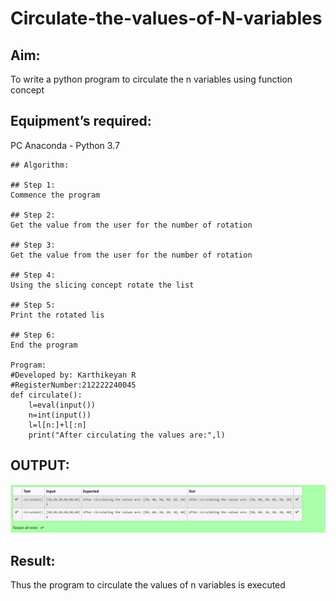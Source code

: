 # Circulate-the-values-of-N-variables
## Aim:
To write a python program to circulate the n variables using function concept
## Equipment’s required:
PC
Anaconda - Python 3.7
```
## Algorithm: 

## Step 1:
Commence the program

## Step 2:
Get the value from the user for the number of rotation

## Step 3:
Get the value from the user for the number of rotation

## Step 4:
Using the slicing concept rotate the list

## Step 5:
Print the rotated lis

## Step 6:
End the program

Program:
#Developed by: Karthikeyan R
#RegisterNumber:212222240045
def circulate():
    l=eval(input())
    n=int(input())
    l=l[n:]+l[:n]
    print("After circulating the values are:",l)
```

## OUTPUT:
![output](./227723044-809bd693-5c8b-4fb5-8cde-890a9ab67f88.png)

## Result:
Thus the program to circulate the values of n variables is executed